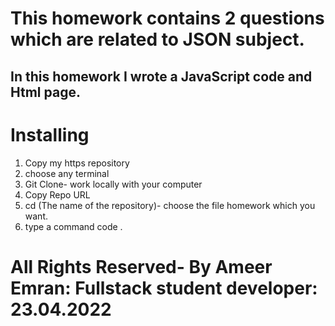 # This homework contains 2 questions which are related to JSON subject. 

## In this homework I wrote a JavaScript code and Html page.

# Installing

1. Copy my https repository
2. choose any terminal
3. Git Clone- work locally with your computer
4. Copy Repo URL
5. cd (The name of the repository)- choose the file homework which you want.
6. type a command code .

# All Rights Reserved- By Ameer Emran: Fullstack student developer: 23.04.2022